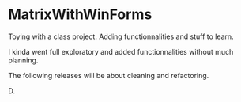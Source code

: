 # MatrixWithWinForms
Toying with a class project. Adding functionnalities and stuff to learn.

I kinda went full exploratory and added functionnalities without much planning.

The following releases will be about cleaning and refactoring.

D.
